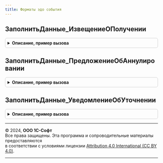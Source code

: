 ```yaml
---
title: Форматы эдо события
---
```



## ЗаполнитьДанные_ИзвещениеОПолучении
<details style="margin: 1em 0; padding: 0.5em; border: 1px solid #ccc; border-radius: 6px;">

<summary style="font-weight: bold; cursor: pointer;">Описание, пример вызова</summary>

```bsl

Процедура ЗаполнитьДанные_ИзвещениеОПолучении(Данные, ДанныеДляФормирования, Отказ) Экспорт
```

Пример вызова
```bsl
ФорматыЭДОСобытия.ЗаполнитьДанные_ИзвещениеОПолучении(Данные, ДанныеДляФормирования, Отказ) 
```
</details>

## ЗаполнитьДанные_ПредложениеОбАннулировании
<details style="margin: 1em 0; padding: 0.5em; border: 1px solid #ccc; border-radius: 6px;">

<summary style="font-weight: bold; cursor: pointer;">Описание, пример вызова</summary>

```bsl

Процедура ЗаполнитьДанные_ПредложениеОбАннулировании(Данные, ДанныеДляФормирования, Отказ) Экспорт
```

Пример вызова
```bsl
ФорматыЭДОСобытия.ЗаполнитьДанные_ПредложениеОбАннулировании(Данные, ДанныеДляФормирования, Отказ) 
```
</details>

## ЗаполнитьДанные_УведомлениеОбУточнении
<details style="margin: 1em 0; padding: 0.5em; border: 1px solid #ccc; border-radius: 6px;">

<summary style="font-weight: bold; cursor: pointer;">Описание, пример вызова</summary>

```bsl

Процедура ЗаполнитьДанные_УведомлениеОбУточнении(Данные, ДанныеДляФормирования, Отказ) Экспорт
```

Пример вызова
```bsl
ФорматыЭДОСобытия.ЗаполнитьДанные_УведомлениеОбУточнении(Данные, ДанныеДляФормирования, Отказ) 
```
</details>

---

© 2024, **ООО 1С-Софт**  
Все права защищены. Эта программа и сопроводительные материалы предоставляются  
в соответствии с условиями лицензии [Attribution 4.0 International (CC BY 4.0)](https://creativecommons.org/licenses/by/4.0/legalcode).

---
